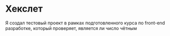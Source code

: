 # Хекслет

Я создал тестовый проект в рамках подготовленного курса по front-end разработке, который проверяет, является ли число чётным